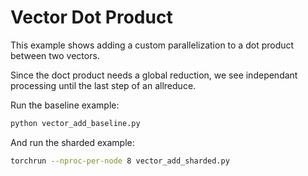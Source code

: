 # Vector Dot Product

This example shows adding a custom parallelization to a dot product between two
vectors.

Since the doct product needs a global reduction, we see independant processing
until the last step of an allreduce.

Run the baseline example:

```bash
python vector_add_baseline.py
```

And run the sharded example:

```bash
torchrun --nproc-per-node 8 vector_add_sharded.py
```
